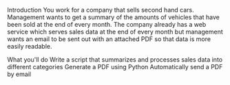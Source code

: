 Introduction
You work for a company that sells second hand cars. Management wants to get a summary of the amounts of vehicles that have been sold at the end of every month. The company already has a web service which serves sales data at the end of every month but management wants an email to be sent out with an attached PDF so that data is more easily readable.

What you'll do
Write a script that summarizes and processes sales data into different categories
Generate a PDF using Python
Automatically send a PDF by email
